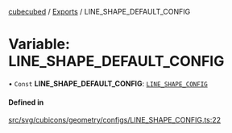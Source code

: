 [cubecubed](/reference/README.md) / [Exports](/reference/modules.md) / LINE\_SHAPE\_DEFAULT\_CONFIG

# Variable: LINE\_SHAPE\_DEFAULT\_CONFIG

• `Const` **LINE\_SHAPE\_DEFAULT\_CONFIG**: [`LINE_SHAPE_CONFIG`](/reference/interfaces/LINE_SHAPE_CONFIG.md)

#### Defined in

[src/svg/cubicons/geometry/configs/LINE_SHAPE_CONFIG.ts:22](https://github.com/imaphatduc/cubecubed/blob/0fd2007/src/svg/cubicons/geometry/configs/LINE_SHAPE_CONFIG.ts#L22)
